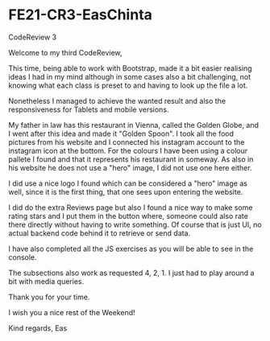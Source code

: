 # FE21-CR3-EasChinta
CodeReview 3

Welcome to my third CodeReview,

This time, being able to work with Bootstrap, made it a bit easier realising ideas I had in my mind although in some cases
also a bit challenging, not knowing what each class is preset to and having to look up the file a lot. 

Nonetheless I managed to achieve the wanted result and also the responsiveness for Tablets and mobile versions. 

My father in law has this restaurant in Vienna, called the Golden Globe, and I went after this idea and made it "Golden Spoon".
I took all the food pictures from his website and I connected his instagram account to the instagram icon at the bottom. 
For the colours I have been using a colour pallete I found and that it represents his restaurant in someway.
As also in his website he does not use a "hero" image, I did not use one here either. 

I did use a nice logo I found which can be considered a "hero" image as well, since it is the first thing, that one sees 
upon entering the website. 

I did do the extra Reviews page but also I found a nice way to make some rating stars and I put them in the button where,
someone could also rate there directly without having to write something. Of course that is just UI, no actual backend code
behind it to retrieve or send data. 

I have also completed all the JS exercises as you will be able to see in the console. 

The subsections also work as requested 4, 2, 1. I just had to play around a bit with media queries. 

Thank you for your time. 

I wish you a nice rest of the Weekend! 

Kind regards,
Eas

